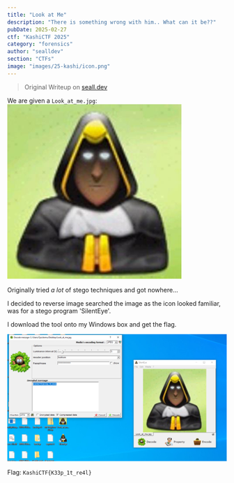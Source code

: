 ```yaml
---
title: "Look at Me"
description: "There is something wrong with him.. What can it be??"
pubDate: 2025-02-27
ctf: "KashiCTF 2025"
category: "forensics"
author: "sealldev"
section: "CTFs"
image: "images/25-kashi/icon.png"
---
```


> Original Writeup on [seall.dev](https://seall.dev/posts/kashictf2025#look-at-me)

We are given a `Look_at_me.jpg`:
![Look_at_me.jpg](images/25-kashi/Look_at_me.jpg)

Originally tried _a lot_ of stego techniques and got nowhere...

I decided to reverse image searched the image as the icon looked familiar, was for a stego program 'SilentEye'.

I download the tool onto my Windows box and get the flag.

![silenteye.png](images/25-kashi/silenteye.png)

Flag: `KashiCTF{K33p_1t_re4l}`
